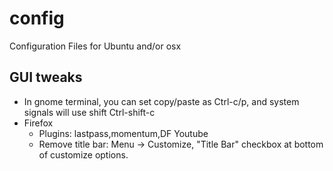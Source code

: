 # config

Configuration Files for Ubuntu and/or osx

## GUI tweaks

* In gnome terminal, you can set copy/paste as Ctrl-c/p, and system signals will use shift Ctrl-shift-c
* Firefox
  * Plugins: lastpass,momentum,DF Youtube
  * Remove title bar: Menu -> Customize, "Title Bar" checkbox at bottom of customize options.

